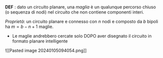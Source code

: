 **DEF** : dato un circuito planare, una *maglia* è un qualunque percorso chiuso (o sequenza di nodi) nel circuito che non contiene componenti interi.

*Proprietà*: un circuito planare e connesso con $n$ nodi e composto da $b$ bipoli ha $m=b-n+1$ maglie.
- Le maglie andrebbero cercate solo DOPO aver disegnato il circuito in formato planare intelligente

![[Pasted image 20240105094054.png]]